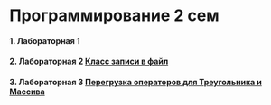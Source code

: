 # Программирование 2 сем

#### 1. Лабораторная 1 [](Lab-1/main.cpp)
#### 2. Лабораторная 2 [Класс записи в файл](Lab-2/main.cpp)
#### 3. Лабораторная 3 [Перегрузка операторов для Треугольника и Массива](Lab-3/main.cpp)
